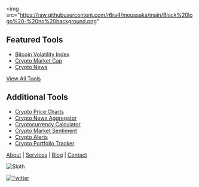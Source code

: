 
<img src="https://raw.githubusercontent.com/r6ra4/moussaka/main/Black%20logo%20-%20no%20background.png"




## Featured Tools
- [Bitcoin Volatility Index](#)
- [Crypto Market Cap](#)
- [Crypto News](#)

[View All Tools](#)

## Additional Tools
- [Crypto Price Charts](#)
- [Crypto News Aggregator](#)
- [Cryptocurrency Calculator](#)
- [Crypto Market Sentiment](#)
- [Crypto Alerts](#)
- [Crypto Portfolio Tracker](#)

[About](#) | [Services](#) | [Blog](#) | [Contact](#)

![Sloth](logo.png)

[![Twitter](twitter.png)](#)



[def]: Looka%20-%20Logo/Logo%20Files/For%20Web/png/Black%20logo%20-%20no%20background.png
